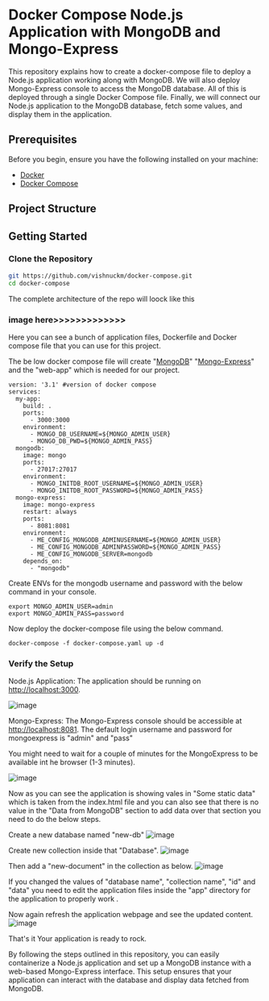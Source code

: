 # Docker Compose Node.js Application with MongoDB and Mongo-Express

This repository explains how to create a docker-compose file to deploy a Node.js application working along with MongoDB. We will also deploy Mongo-Express console to access the MongoDB database. All of this is deployed through a single  Docker Compose file. Finally, we will connect our Node.js application to the MongoDB database, fetch some values, and display them in the application.

## Prerequisites

Before you begin, ensure you have the following installed on your machine:
- [Docker](https://www.docker.com/products/docker-desktop)
- [Docker Compose](https://docs.docker.com/compose/install/)

## Project Structure


## Getting Started
### Clone the Repository

```sh
git https://github.com/vishnuckm/docker-compose.git
cd docker-compose
```
The complete architecture of the repo will loock like this

### image here>>>>>>>>>>>>>

Here you can see a bunch of application files, Dockerfile and Docker compose file that you can use for this project.

The be low docker compose file will create "[MongoDB](https://hub.docker.com/_/mongo)" "[Mongo-Express](https://hub.docker.com/_/mongo-express)" and the "web-app"  which is needed for our project.


```
version: '3.1' #version of docker compose
services:
  my-app:
    build: .
    ports:
      - 3000:3000
    environment:
      - MONGO_DB_USERNAME=${MONGO_ADMIN_USER}
      - MONGO_DB_PWD=${MONGO_ADMIN_PASS}
  mongodb:
    image: mongo
    ports:
      - 27017:27017
    environment:
      - MONGO_INITDB_ROOT_USERNAME=${MONGO_ADMIN_USER}
      - MONGO_INITDB_ROOT_PASSWORD=${MONGO_ADMIN_PASS}
  mongo-express:
    image: mongo-express
    restart: always
    ports:
      - 8081:8081
    environment:
      - ME_CONFIG_MONGODB_ADMINUSERNAME=${MONGO_ADMIN_USER}
      - ME_CONFIG_MONGODB_ADMINPASSWORD=${MONGO_ADMIN_PASS}
      - ME_CONFIG_MONGODB_SERVER=mongodb
    depends_on:
      - "mongodb"
```

Create ENVs for the mongodb username and password with the below command in your console.
```
export MONGO_ADMIN_USER=admin
export MONGO_ADMIN_PASS=password
```
Now deploy the docker-compose file using the below command.
```
docker-compose -f docker-compose.yaml up -d
```



### Verify the Setup 

Node.js Application: The application should be running on [http://localhost:3000](http://localhost:3000).

![image](https://github.com/user-attachments/assets/9abaa045-3811-4f12-b2ae-601c3508da82)

Mongo-Express: The Mongo-Express console should be accessible at [http://localhost:8081](http://localhost:8081). 
The default login username and password for mongoexpress is "admin" and "pass"

You might need to wait for a couple of minutes for the MongoExpress to be available int he browser (1-3 minutes).

![image](https://github.com/user-attachments/assets/516b7c30-2aa5-49cb-a0a9-b25187e12e3f)

Now as you can see the application is showing vales in "Some static data" which is taken from the index.html file and you can also see that there is no value in the "Data from MongoDB" section to add data over that section you need to do the below steps.

Create a new database named "new-db"
![image](https://github.com/user-attachments/assets/2e02e12c-362d-47c6-87c1-ed1d2aa92f2c)

Create new collection inside that "Database".
![image](https://github.com/user-attachments/assets/65734a82-991d-4a7b-a8ee-dbcaed76156b)

Then add a "new-document" in the collection as below.
![image](https://github.com/user-attachments/assets/c772136b-18b0-4b07-b680-0b737094cbff)

If you changed the values of "database name", "collection name",  "id" and "data" you need to edit the application files inside the "app" directory for the application to properly work . 

Now again refresh the application webpage and see the updated content.
![image](https://github.com/user-attachments/assets/7775842f-9c8e-4038-85ad-d7b28259159b)

That's it Your application is ready to rock.


By following the steps outlined in this repository, you can easily containerize a Node.js application and set up a MongoDB instance with a web-based Mongo-Express interface. This setup ensures that your application can interact with the database and display data fetched from MongoDB.
